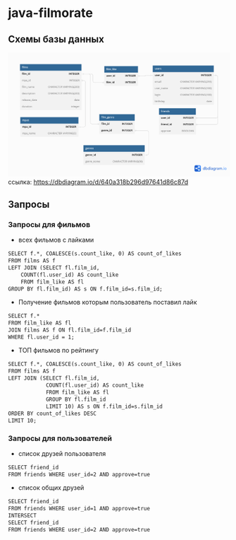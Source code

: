 # java-filmorate
## Схемы базы данных
![java-filmorate.png](java-filmorate.png)
ссылка: https://dbdiagram.io/d/640a318b296d97641d86c87d
## Запросы
### Запросы для фильмов
- всех фильмов c лайками 
```roomsql
SELECT f.*, COALESCE(s.count_like, 0) AS count_of_likes
FROM films AS f
LEFT JOIN (SELECT fl.film_id, 
	COUNT(fl.user_id) AS count_like 
    FROM film_like AS fl
GROUP BY fl.film_id) AS s ON f.film_id=s.film_id;
```
- Получение фильмов которым пользователь поставил лайк
```roomsql
SELECT f.*
FROM film_like AS fl
JOIN films AS f ON fl.film_id=f.film_id
WHERE fl.user_id = 1;
```
- ТОП фильмов по рейтингу
```roomsql
SELECT f.*, COALESCE(s.count_like, 0) AS count_of_likes
FROM films AS f
LEFT JOIN (SELECT fl.film_id, 
			COUNT(fl.user_id) AS count_like 
    		FROM film_like AS fl
			GROUP BY fl.film_id 
		   	LIMIT 10) AS s ON f.film_id=s.film_id
ORDER BY count_of_likes DESC
LIMIT 10;
```
### Запросы для пользователей
- список друзей пользователя
```roomsql
SELECT friend_id
FROM friends WHERE user_id=2 AND approve=true
```
- список общих друзей
```roomsql
SELECT friend_id
FROM friends WHERE user_id=1 AND approve=true
INTERSECT
SELECT friend_id
FROM friends WHERE user_id=2 AND approve=true
```